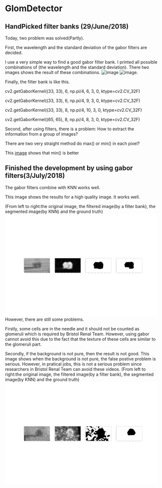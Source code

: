 # GlomDetector

## HandPicked filter banks (29/June/2018)
Today, two problem was solved(Partly).

First, the wavelength and the standard deviation of the gabor filters are decided.

I use a very simple way to find a good gabor filter bank. I printed all possible combinations of (the wavelength and the standard deviation). There two images shows the result of these combinations.
![image](https://github.com/ChenxiiGuo/glomDetector/blob/master/developmentLog/images/shortWave.png) 
![image](https://github.com/ChenxiiGuo/glomDetector/blob/master/developmentLog/images/longWave.png). 

Finally, the filter bank is like this.

cv2.getGaborKernel((33, 33), 6, np.pi/4, 6, 3, 0, ktype=cv2.CV_32F)

cv2.getGaborKernel((33, 33), 6, np.pi/4, 9, 3, 0, ktype=cv2.CV_32F)

cv2.getGaborKernel((33, 33), 8, np.pi/4, 10, 3, 0, ktype=cv2.CV_32F)

cv2.getGaborKernel((65, 65), 8, np.pi/4, 8, 3, 0, ktype=cv2.CV_32F)

Second, after using filters, there is a problem: How to extract the information from a group of images? 

There are two very straight method do max() or min() in each pixel?

This [image](https://github.com/ChenxiiGuo/glomDetector/blob/master/developmentLog/images/MaxVsMin.png)
shows that min() is better

## Finished the development by using gabor filters(3/July/2018)

The gabor filters combine with KNN works well.

This image shows the results for a high quality image. It works well.

(From left to right:the original image, the filtered image(by a filter bank), the segmented image(by KNN) and the ground truth)
![image](https://github.com/ChenxiiGuo/glomDetector/blob/master/segment/report/pureBackground.png)
However, there are still some problems. 

Firstly, some cells are in the needle and it should not be counted as glomeruli which is required by Bristol Renal Team. However, using gabor cannot avoid this due to the fact that the texture of these cells are similar to the glomeruli part.

Secondly, if the background is not pure, then the result is not good. This image shows when the background is not pure, the false postive problem is serious. However, in pratical jobs, this is not a serious problem since researchers in Bristol Renal Team can avoid these videos. 
(From left to right:the original image, the filtered image(by a filter bank), the segmented image(by KNN) and the ground truth)
![image](https://github.com/ChenxiiGuo/glomDetector/blob/master/segment/report/blurBackground.png)
